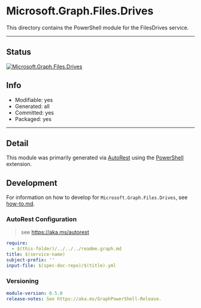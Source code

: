 <!-- region Generated -->
# Microsoft.Graph.Files.Drives
This directory contains the PowerShell module for the FilesDrives service.

---
## Status
[![Microsoft.Graph.Files.Drives](https://img.shields.io/powershellgallery/v/Microsoft.Graph.Files.Drives.svg?style=flat-square&label=Microsoft.Graph.Files.Drives "Microsoft.Graph.Files.Drives")](https://www.powershellgallery.com/packages/Microsoft.Graph.Files.Drives/)

## Info
- Modifiable: yes
- Generated: all
- Committed: yes
- Packaged: yes

---
## Detail
This module was primarily generated via [AutoRest](https://github.com/Azure/autorest) using the [PowerShell](https://github.com/Azure/autorest.powershell) extension.

## Development
For information on how to develop for `Microsoft.Graph.Files.Drives`, see [how-to.md](how-to.md).
<!-- endregion -->

### AutoRest Configuration

> see https://aka.ms/autorest

``` yaml
require:
  - $(this-folder)/../../../readme.graph.md
title: $(service-name)
subject-prefix: ''
input-file: $(spec-doc-repo)/$(title).yml
```
### Versioning

``` yaml
module-version: 0.5.0
release-notes: See https://aka.ms/GraphPowerShell-Release.
```
